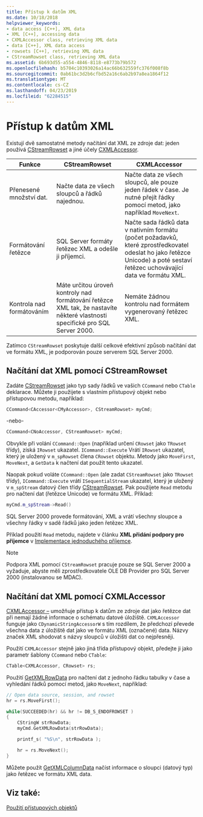 ```yaml
---
title: Přístup k datům XML
ms.date: 10/18/2018
helpviewer_keywords:
- data access [C++], XML data
- XML [C++], accessing data
- CXMLAccessor class, retrieving XML data
- data [C++], XML data access
- rowsets [C++], retrieving XML data
- CStreamRowset class, retrieving XML data
ms.assetid: 6b693d55-a554-4846-8118-e8773b79b572
ms.openlocfilehash: b5704c10393026a14ac66b632559fc376f008f8b
ms.sourcegitcommit: 0ab61bc3d2b6cfbd52a16c6ab2b97a8ea1864f12
ms.translationtype: MT
ms.contentlocale: cs-CZ
ms.lasthandoff: 04/23/2019
ms.locfileid: "62284515"
---
```

# <a name="accessing-xml-data"></a>Přístup k datům XML

Existují dvě samostatné metody načítání dat XML ze zdroje dat: jeden používá [CStreamRowset](../../data/oledb/cstreamrowset-class.md) a jiné účely [CXMLAccessor](../../data/oledb/cxmlaccessor-class.md).

|Funkce|CStreamRowset|CXMLAccessor|
|-------------------|-------------------|------------------|
|Přenesené množství dat.|Načte data ze všech sloupců a řádků najednou.|Načte data ze všech sloupců, ale pouze jeden řádek v čase. Je nutné přejít řádky pomocí metod, jako například `MoveNext`.|
|Formátování řetězce|SQL Server formáty řetězec XML a odešle ji příjemci.|Načte sada řádků data v nativním formátu (počet požadavků, které zprostředkovatel odeslat ho jako řetězce Unicode) a poté sestaví řetězec uchovávající data ve formátu XML.|
|Kontrola nad formátováním|Máte určitou úroveň kontroly nad formátování řetězce XML tak, že nastavíte některé vlastnosti specifické pro SQL Server 2000.|Nemáte žádnou kontrolu nad formátem vygenerovaný řetězec XML.|

Zatímco `CStreamRowset` poskytuje další celkové efektivní způsob načítání dat ve formátu XML, je podporován pouze serverem SQL Server 2000.

## <a name="retrieving-xml-data-using-cstreamrowset"></a>Načítání dat XML pomocí CStreamRowset

Zadáte [CStreamRowset](../../data/oledb/cstreamrowset-class.md) jako typ sady řádků ve vašich `CCommand` nebo `CTable` deklarace. Můžete ji použijete s vlastním přístupový objekt nebo přístupovou metodu, například:

```cpp
CCommand<CAccessor<CMyAccessor>, CStreamRowset> myCmd;
```

-nebo-

```cpp
CCommand<CNoAccessor, CStreamRowset> myCmd;
```

Obvykle při volání `CCommand::Open` (například určení `CRowset` jako `TRowset` třídy), získá `IRowset` ukazatel. `ICommand::Execute` Vrátí `IRowset` ukazatel, který je uložený v `m_spRowset` člena `CRowset` objektu. Metody jako `MoveFirst`, `MoveNext`, a `GetData` k načtení dat použít tento ukazatel.

Naopak pokud voláte `CCommand::Open` (ale zadat `CStreamRowset` jako `TRowset` třídy), `ICommand::Execute` vrátí `ISequentialStream` ukazatel, který je uložený v `m_spStream` datový člen třídy [CStreamRowset](../../data/oledb/cstreamrowset-class.md). Pak použijete `Read` metodu pro načtení dat (řetězce Unicode) ve formátu XML. Příklad:

```cpp
myCmd.m_spStream->Read()
```

SQL Server 2000 provede formátování, XML a vrátí všechny sloupce a všechny řádky v sadě řádků jako jeden řetězec XML.

Příklad použití `Read` metodu, najdete v článku **XML přidání podpory pro příjemce** v [Implementace jednoduchého příjemce](../../data/oledb/implementing-a-simple-consumer.md).

> [!NOTE]
> Podpora XML pomocí `CStreamRowset` pracuje pouze se SQL Server 2000 a vyžaduje, abyste měli zprostředkovatele OLE DB Provider pro SQL Server 2000 (instalovanou se MDAC).

## <a name="retrieving-xml-data-using-cxmlaccessor"></a>Načítání dat XML pomocí CXMLAccessor

[CXMLAccessor –](../../data/oledb/cxmlaccessor-class.md) umožňuje přístup k datům ze zdroje dat jako řetězce dat při nemají žádné informace o schématu datové úložiště. `CXMLAccessor` funguje jako `CDynamicStringAccessorW` s tím rozdílem, že předchozí převede všechna data z úložiště dat jako ve formátu XML (označené) data. Názvy značek XML shodovat s názvy sloupců v úložišti dat co nejpřesněji.

Použití `CXMLAccessor` stejně jako jiná třída přístupový objekt, předejte ji jako parametr šablony `CCommand` nebo `CTable`:

```cpp
CTable<CXMLAccessor, CRowset> rs;
```

Použití [GetXMLRowData](../../data/oledb/cxmlaccessor-getxmlrowdata.md) pro načtení dat z jednoho řádku tabulky v čase a vyhledání řádků pomocí metod, jako `MoveNext`, například:

```cpp
// Open data source, session, and rowset
hr = rs.MoveFirst();

while(SUCCEEDED(hr) && hr != DB_S_ENDOFROWSET )
{
    CStringW strRowData;
    myCmd.GetXMLRowData(strRowData);

    printf_s( "%S\n", strRowData );

    hr = rs.MoveNext();
}
```

Můžete použít [GetXMLColumnData](../../data/oledb/cxmlaccessor-getxmlcolumndata.md) načíst informace o sloupci (datový typ) jako řetězec ve formátu XML data.

## <a name="see-also"></a>Viz také:

[Použití přístupových objektů](../../data/oledb/using-accessors.md)